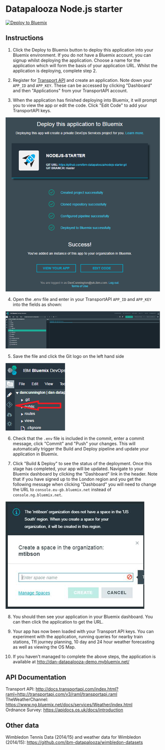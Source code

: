 # Datapalooza Node.js starter

[![Deploy to Bluemix](https://bluemix.net/deploy/button.png)](https://bluemix.net/deploy?repository=https://github.com/ibm-datapalooza/nodejs-starter.git)

## Instructions
1) Click the Deploy to Bluemix button to deploy this application into your Bluemix environment. If you do not have a Bluemix account, you can signup whilst deploying the application. Choose a name for the application which will form the basis of your application URL. Whilst the application is deploying, complete step 2.  

2) Register for [Transport API](https://developer.transportapi.com/signup) and create an application. Note down your `APP_ID` and `APP_KEY`. These can be accessed by clicking "Dashboard" and then "Applications" from your TransportAPI account.  

3) When the application has finished deploying into Bluemix, it will prompt you to view the app or edit the code. Click "Edit Code" to add your TransportAPI keys.  

![Edit code](/docs/editcode.png)

4) Open the .env file and enter in your TransportAPI `APP_ID` and `APP_KEY` into the fields as shown:  

![API Keys](/docs/keys.png)

5) Save the file and click the Git logo on the left hand side  

![Git Jazz Hub](/docs/git.png)

6) Check that the `.env` file is included in the commit, enter a commit message, click "Commit" and "Push" your changes. This will automatically trigger the Build and Deploy pipeline and update your application in Bluemix.  

7) Click "Build & Deploy" to see the status of the deployment. Once this stage has completed, your app will be updated. Navigate to your Bluemix dashboard by clicking the "Dashboard" link in the header. Note that if you have signed up to the London region and you get the following message when clicking "Dashboard" you will need to change the URL to `console.eu-gb.bluemix.net` instead of `console.ng.bluemix.net`.  

![region issue](/docs/region.jpg)

8) You should then see your application in your Bluemix dashboard. You can then click the application to get the URL.  

9) Your app has now been loaded with your Transport API keys. You can experiment with the application, running queries for nearby train stations, Tfl journey planning, 10 day and 24 hour weather forecasting as well as viewing the OS Map.  

10) If you haven't managed to complete the above steps, the application is available at http://dan-datapalooza-demo.mybluemix.net/


## API Documentation

Transport API: http://docs.transportapi.com/index.html?raml=http://transportapi.com/v3/raml/transportapi.raml  
TheWeatherChannel: https://www.ng.bluemix.net/docs/services/Weather/index.html  
Ordnance Survey: https://apidocs.os.uk/docs/introduction  

## Other data
Wimbledon Tennis Data (2014/15) and weather data for Wimbledon (2014/15): https://github.com/ibm-datapalooza/wimbledon-datasets